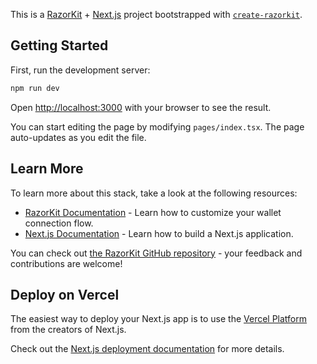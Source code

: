 This is a [RazorKit](https://kit.razorwallet.xyz) + [Next.js](https://nextjs.org/) project bootstrapped with [`create-razorkit`](/packages/create-razorkit).

## Getting Started

First, run the development server:

```bash
npm run dev
```

Open [http://localhost:3000](http://localhost:3000) with your browser to see the result.

You can start editing the page by modifying `pages/index.tsx`. The page auto-updates as you edit the file.

## Learn More

To learn more about this stack, take a look at the following resources:

- [RazorKit Documentation](https://kit.razorwallet.xyz) - Learn how to customize your wallet connection flow.
- [Next.js Documentation](https://nextjs.org/docs) - Learn how to build a Next.js application.

You can check out [the RazorKit GitHub repository](https://github.com/razorlabs/razorkit) - your feedback and contributions are welcome!

## Deploy on Vercel

The easiest way to deploy your Next.js app is to use the [Vercel Platform](https://vercel.com/new?utm_medium=default-template&filter=next.js&utm_source=create-next-app&utm_campaign=create-next-app-readme) from the creators of Next.js.

Check out the [Next.js deployment documentation](https://nextjs.org/docs/deployment) for more details.
